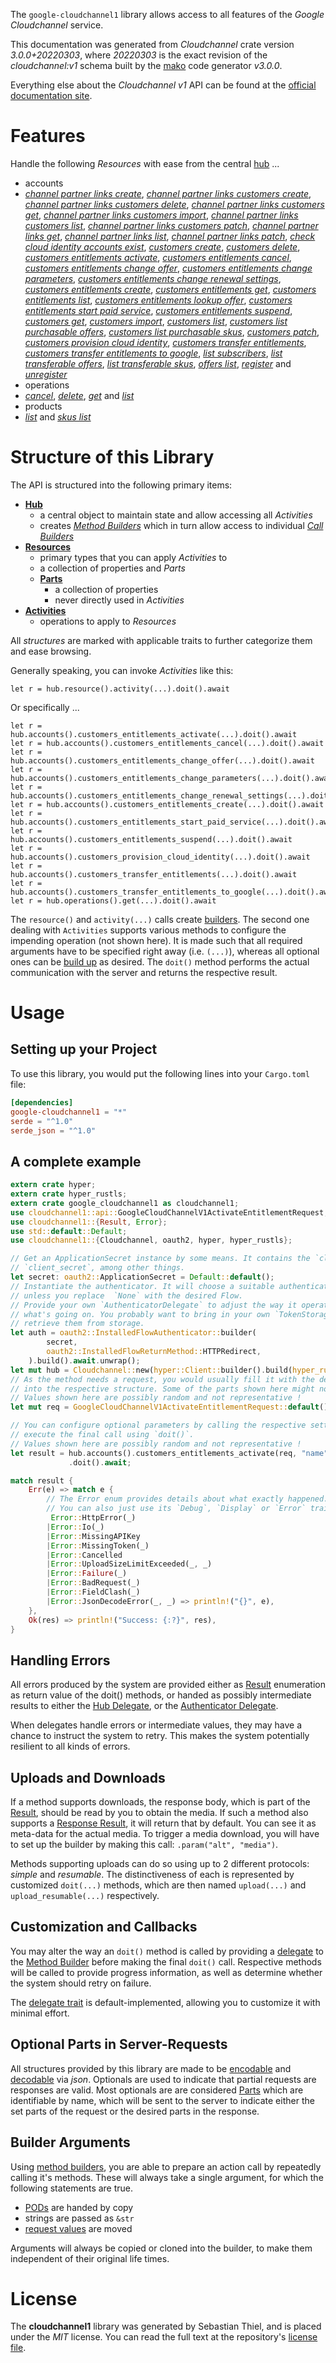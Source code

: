 <!---
DO NOT EDIT !
This file was generated automatically from 'src/mako/api/README.md.mako'
DO NOT EDIT !
-->
The `google-cloudchannel1` library allows access to all features of the *Google Cloudchannel* service.

This documentation was generated from *Cloudchannel* crate version *3.0.0+20220303*, where *20220303* is the exact revision of the *cloudchannel:v1* schema built by the [mako](http://www.makotemplates.org/) code generator *v3.0.0*.

Everything else about the *Cloudchannel* *v1* API can be found at the
[official documentation site](https://cloud.google.com/channel).
# Features

Handle the following *Resources* with ease from the central [hub](https://docs.rs/google-cloudchannel1/3.0.0+20220303/google_cloudchannel1/Cloudchannel) ... 

* accounts
 * [*channel partner links create*](https://docs.rs/google-cloudchannel1/3.0.0+20220303/google_cloudchannel1/api::AccountChannelPartnerLinkCreateCall), [*channel partner links customers create*](https://docs.rs/google-cloudchannel1/3.0.0+20220303/google_cloudchannel1/api::AccountChannelPartnerLinkCustomerCreateCall), [*channel partner links customers delete*](https://docs.rs/google-cloudchannel1/3.0.0+20220303/google_cloudchannel1/api::AccountChannelPartnerLinkCustomerDeleteCall), [*channel partner links customers get*](https://docs.rs/google-cloudchannel1/3.0.0+20220303/google_cloudchannel1/api::AccountChannelPartnerLinkCustomerGetCall), [*channel partner links customers import*](https://docs.rs/google-cloudchannel1/3.0.0+20220303/google_cloudchannel1/api::AccountChannelPartnerLinkCustomerImportCall), [*channel partner links customers list*](https://docs.rs/google-cloudchannel1/3.0.0+20220303/google_cloudchannel1/api::AccountChannelPartnerLinkCustomerListCall), [*channel partner links customers patch*](https://docs.rs/google-cloudchannel1/3.0.0+20220303/google_cloudchannel1/api::AccountChannelPartnerLinkCustomerPatchCall), [*channel partner links get*](https://docs.rs/google-cloudchannel1/3.0.0+20220303/google_cloudchannel1/api::AccountChannelPartnerLinkGetCall), [*channel partner links list*](https://docs.rs/google-cloudchannel1/3.0.0+20220303/google_cloudchannel1/api::AccountChannelPartnerLinkListCall), [*channel partner links patch*](https://docs.rs/google-cloudchannel1/3.0.0+20220303/google_cloudchannel1/api::AccountChannelPartnerLinkPatchCall), [*check cloud identity accounts exist*](https://docs.rs/google-cloudchannel1/3.0.0+20220303/google_cloudchannel1/api::AccountCheckCloudIdentityAccountsExistCall), [*customers create*](https://docs.rs/google-cloudchannel1/3.0.0+20220303/google_cloudchannel1/api::AccountCustomerCreateCall), [*customers delete*](https://docs.rs/google-cloudchannel1/3.0.0+20220303/google_cloudchannel1/api::AccountCustomerDeleteCall), [*customers entitlements activate*](https://docs.rs/google-cloudchannel1/3.0.0+20220303/google_cloudchannel1/api::AccountCustomerEntitlementActivateCall), [*customers entitlements cancel*](https://docs.rs/google-cloudchannel1/3.0.0+20220303/google_cloudchannel1/api::AccountCustomerEntitlementCancelCall), [*customers entitlements change offer*](https://docs.rs/google-cloudchannel1/3.0.0+20220303/google_cloudchannel1/api::AccountCustomerEntitlementChangeOfferCall), [*customers entitlements change parameters*](https://docs.rs/google-cloudchannel1/3.0.0+20220303/google_cloudchannel1/api::AccountCustomerEntitlementChangeParameterCall), [*customers entitlements change renewal settings*](https://docs.rs/google-cloudchannel1/3.0.0+20220303/google_cloudchannel1/api::AccountCustomerEntitlementChangeRenewalSettingCall), [*customers entitlements create*](https://docs.rs/google-cloudchannel1/3.0.0+20220303/google_cloudchannel1/api::AccountCustomerEntitlementCreateCall), [*customers entitlements get*](https://docs.rs/google-cloudchannel1/3.0.0+20220303/google_cloudchannel1/api::AccountCustomerEntitlementGetCall), [*customers entitlements list*](https://docs.rs/google-cloudchannel1/3.0.0+20220303/google_cloudchannel1/api::AccountCustomerEntitlementListCall), [*customers entitlements lookup offer*](https://docs.rs/google-cloudchannel1/3.0.0+20220303/google_cloudchannel1/api::AccountCustomerEntitlementLookupOfferCall), [*customers entitlements start paid service*](https://docs.rs/google-cloudchannel1/3.0.0+20220303/google_cloudchannel1/api::AccountCustomerEntitlementStartPaidServiceCall), [*customers entitlements suspend*](https://docs.rs/google-cloudchannel1/3.0.0+20220303/google_cloudchannel1/api::AccountCustomerEntitlementSuspendCall), [*customers get*](https://docs.rs/google-cloudchannel1/3.0.0+20220303/google_cloudchannel1/api::AccountCustomerGetCall), [*customers import*](https://docs.rs/google-cloudchannel1/3.0.0+20220303/google_cloudchannel1/api::AccountCustomerImportCall), [*customers list*](https://docs.rs/google-cloudchannel1/3.0.0+20220303/google_cloudchannel1/api::AccountCustomerListCall), [*customers list purchasable offers*](https://docs.rs/google-cloudchannel1/3.0.0+20220303/google_cloudchannel1/api::AccountCustomerListPurchasableOfferCall), [*customers list purchasable skus*](https://docs.rs/google-cloudchannel1/3.0.0+20220303/google_cloudchannel1/api::AccountCustomerListPurchasableSkuCall), [*customers patch*](https://docs.rs/google-cloudchannel1/3.0.0+20220303/google_cloudchannel1/api::AccountCustomerPatchCall), [*customers provision cloud identity*](https://docs.rs/google-cloudchannel1/3.0.0+20220303/google_cloudchannel1/api::AccountCustomerProvisionCloudIdentityCall), [*customers transfer entitlements*](https://docs.rs/google-cloudchannel1/3.0.0+20220303/google_cloudchannel1/api::AccountCustomerTransferEntitlementCall), [*customers transfer entitlements to google*](https://docs.rs/google-cloudchannel1/3.0.0+20220303/google_cloudchannel1/api::AccountCustomerTransferEntitlementsToGoogleCall), [*list subscribers*](https://docs.rs/google-cloudchannel1/3.0.0+20220303/google_cloudchannel1/api::AccountListSubscriberCall), [*list transferable offers*](https://docs.rs/google-cloudchannel1/3.0.0+20220303/google_cloudchannel1/api::AccountListTransferableOfferCall), [*list transferable skus*](https://docs.rs/google-cloudchannel1/3.0.0+20220303/google_cloudchannel1/api::AccountListTransferableSkuCall), [*offers list*](https://docs.rs/google-cloudchannel1/3.0.0+20220303/google_cloudchannel1/api::AccountOfferListCall), [*register*](https://docs.rs/google-cloudchannel1/3.0.0+20220303/google_cloudchannel1/api::AccountRegisterCall) and [*unregister*](https://docs.rs/google-cloudchannel1/3.0.0+20220303/google_cloudchannel1/api::AccountUnregisterCall)
* operations
 * [*cancel*](https://docs.rs/google-cloudchannel1/3.0.0+20220303/google_cloudchannel1/api::OperationCancelCall), [*delete*](https://docs.rs/google-cloudchannel1/3.0.0+20220303/google_cloudchannel1/api::OperationDeleteCall), [*get*](https://docs.rs/google-cloudchannel1/3.0.0+20220303/google_cloudchannel1/api::OperationGetCall) and [*list*](https://docs.rs/google-cloudchannel1/3.0.0+20220303/google_cloudchannel1/api::OperationListCall)
* products
 * [*list*](https://docs.rs/google-cloudchannel1/3.0.0+20220303/google_cloudchannel1/api::ProductListCall) and [*skus list*](https://docs.rs/google-cloudchannel1/3.0.0+20220303/google_cloudchannel1/api::ProductSkuListCall)




# Structure of this Library

The API is structured into the following primary items:

* **[Hub](https://docs.rs/google-cloudchannel1/3.0.0+20220303/google_cloudchannel1/Cloudchannel)**
    * a central object to maintain state and allow accessing all *Activities*
    * creates [*Method Builders*](https://docs.rs/google-cloudchannel1/3.0.0+20220303/google_cloudchannel1/client::MethodsBuilder) which in turn
      allow access to individual [*Call Builders*](https://docs.rs/google-cloudchannel1/3.0.0+20220303/google_cloudchannel1/client::CallBuilder)
* **[Resources](https://docs.rs/google-cloudchannel1/3.0.0+20220303/google_cloudchannel1/client::Resource)**
    * primary types that you can apply *Activities* to
    * a collection of properties and *Parts*
    * **[Parts](https://docs.rs/google-cloudchannel1/3.0.0+20220303/google_cloudchannel1/client::Part)**
        * a collection of properties
        * never directly used in *Activities*
* **[Activities](https://docs.rs/google-cloudchannel1/3.0.0+20220303/google_cloudchannel1/client::CallBuilder)**
    * operations to apply to *Resources*

All *structures* are marked with applicable traits to further categorize them and ease browsing.

Generally speaking, you can invoke *Activities* like this:

```Rust,ignore
let r = hub.resource().activity(...).doit().await
```

Or specifically ...

```ignore
let r = hub.accounts().customers_entitlements_activate(...).doit().await
let r = hub.accounts().customers_entitlements_cancel(...).doit().await
let r = hub.accounts().customers_entitlements_change_offer(...).doit().await
let r = hub.accounts().customers_entitlements_change_parameters(...).doit().await
let r = hub.accounts().customers_entitlements_change_renewal_settings(...).doit().await
let r = hub.accounts().customers_entitlements_create(...).doit().await
let r = hub.accounts().customers_entitlements_start_paid_service(...).doit().await
let r = hub.accounts().customers_entitlements_suspend(...).doit().await
let r = hub.accounts().customers_provision_cloud_identity(...).doit().await
let r = hub.accounts().customers_transfer_entitlements(...).doit().await
let r = hub.accounts().customers_transfer_entitlements_to_google(...).doit().await
let r = hub.operations().get(...).doit().await
```

The `resource()` and `activity(...)` calls create [builders][builder-pattern]. The second one dealing with `Activities` 
supports various methods to configure the impending operation (not shown here). It is made such that all required arguments have to be 
specified right away (i.e. `(...)`), whereas all optional ones can be [build up][builder-pattern] as desired.
The `doit()` method performs the actual communication with the server and returns the respective result.

# Usage

## Setting up your Project

To use this library, you would put the following lines into your `Cargo.toml` file:

```toml
[dependencies]
google-cloudchannel1 = "*"
serde = "^1.0"
serde_json = "^1.0"
```

## A complete example

```Rust
extern crate hyper;
extern crate hyper_rustls;
extern crate google_cloudchannel1 as cloudchannel1;
use cloudchannel1::api::GoogleCloudChannelV1ActivateEntitlementRequest;
use cloudchannel1::{Result, Error};
use std::default::Default;
use cloudchannel1::{Cloudchannel, oauth2, hyper, hyper_rustls};

// Get an ApplicationSecret instance by some means. It contains the `client_id` and 
// `client_secret`, among other things.
let secret: oauth2::ApplicationSecret = Default::default();
// Instantiate the authenticator. It will choose a suitable authentication flow for you, 
// unless you replace  `None` with the desired Flow.
// Provide your own `AuthenticatorDelegate` to adjust the way it operates and get feedback about 
// what's going on. You probably want to bring in your own `TokenStorage` to persist tokens and
// retrieve them from storage.
let auth = oauth2::InstalledFlowAuthenticator::builder(
        secret,
        oauth2::InstalledFlowReturnMethod::HTTPRedirect,
    ).build().await.unwrap();
let mut hub = Cloudchannel::new(hyper::Client::builder().build(hyper_rustls::HttpsConnector::with_native_roots()), auth);
// As the method needs a request, you would usually fill it with the desired information
// into the respective structure. Some of the parts shown here might not be applicable !
// Values shown here are possibly random and not representative !
let mut req = GoogleCloudChannelV1ActivateEntitlementRequest::default();

// You can configure optional parameters by calling the respective setters at will, and
// execute the final call using `doit()`.
// Values shown here are possibly random and not representative !
let result = hub.accounts().customers_entitlements_activate(req, "name")
             .doit().await;

match result {
    Err(e) => match e {
        // The Error enum provides details about what exactly happened.
        // You can also just use its `Debug`, `Display` or `Error` traits
         Error::HttpError(_)
        |Error::Io(_)
        |Error::MissingAPIKey
        |Error::MissingToken(_)
        |Error::Cancelled
        |Error::UploadSizeLimitExceeded(_, _)
        |Error::Failure(_)
        |Error::BadRequest(_)
        |Error::FieldClash(_)
        |Error::JsonDecodeError(_, _) => println!("{}", e),
    },
    Ok(res) => println!("Success: {:?}", res),
}

```
## Handling Errors

All errors produced by the system are provided either as [Result](https://docs.rs/google-cloudchannel1/3.0.0+20220303/google_cloudchannel1/client::Result) enumeration as return value of
the doit() methods, or handed as possibly intermediate results to either the 
[Hub Delegate](https://docs.rs/google-cloudchannel1/3.0.0+20220303/google_cloudchannel1/client::Delegate), or the [Authenticator Delegate](https://docs.rs/yup-oauth2/*/yup_oauth2/trait.AuthenticatorDelegate.html).

When delegates handle errors or intermediate values, they may have a chance to instruct the system to retry. This 
makes the system potentially resilient to all kinds of errors.

## Uploads and Downloads
If a method supports downloads, the response body, which is part of the [Result](https://docs.rs/google-cloudchannel1/3.0.0+20220303/google_cloudchannel1/client::Result), should be
read by you to obtain the media.
If such a method also supports a [Response Result](https://docs.rs/google-cloudchannel1/3.0.0+20220303/google_cloudchannel1/client::ResponseResult), it will return that by default.
You can see it as meta-data for the actual media. To trigger a media download, you will have to set up the builder by making
this call: `.param("alt", "media")`.

Methods supporting uploads can do so using up to 2 different protocols: 
*simple* and *resumable*. The distinctiveness of each is represented by customized 
`doit(...)` methods, which are then named `upload(...)` and `upload_resumable(...)` respectively.

## Customization and Callbacks

You may alter the way an `doit()` method is called by providing a [delegate](https://docs.rs/google-cloudchannel1/3.0.0+20220303/google_cloudchannel1/client::Delegate) to the 
[Method Builder](https://docs.rs/google-cloudchannel1/3.0.0+20220303/google_cloudchannel1/client::CallBuilder) before making the final `doit()` call. 
Respective methods will be called to provide progress information, as well as determine whether the system should 
retry on failure.

The [delegate trait](https://docs.rs/google-cloudchannel1/3.0.0+20220303/google_cloudchannel1/client::Delegate) is default-implemented, allowing you to customize it with minimal effort.

## Optional Parts in Server-Requests

All structures provided by this library are made to be [encodable](https://docs.rs/google-cloudchannel1/3.0.0+20220303/google_cloudchannel1/client::RequestValue) and 
[decodable](https://docs.rs/google-cloudchannel1/3.0.0+20220303/google_cloudchannel1/client::ResponseResult) via *json*. Optionals are used to indicate that partial requests are responses 
are valid.
Most optionals are are considered [Parts](https://docs.rs/google-cloudchannel1/3.0.0+20220303/google_cloudchannel1/client::Part) which are identifiable by name, which will be sent to 
the server to indicate either the set parts of the request or the desired parts in the response.

## Builder Arguments

Using [method builders](https://docs.rs/google-cloudchannel1/3.0.0+20220303/google_cloudchannel1/client::CallBuilder), you are able to prepare an action call by repeatedly calling it's methods.
These will always take a single argument, for which the following statements are true.

* [PODs][wiki-pod] are handed by copy
* strings are passed as `&str`
* [request values](https://docs.rs/google-cloudchannel1/3.0.0+20220303/google_cloudchannel1/client::RequestValue) are moved

Arguments will always be copied or cloned into the builder, to make them independent of their original life times.

[wiki-pod]: http://en.wikipedia.org/wiki/Plain_old_data_structure
[builder-pattern]: http://en.wikipedia.org/wiki/Builder_pattern
[google-go-api]: https://github.com/google/google-api-go-client

# License
The **cloudchannel1** library was generated by Sebastian Thiel, and is placed 
under the *MIT* license.
You can read the full text at the repository's [license file][repo-license].

[repo-license]: https://github.com/Byron/google-apis-rsblob/main/LICENSE.md
